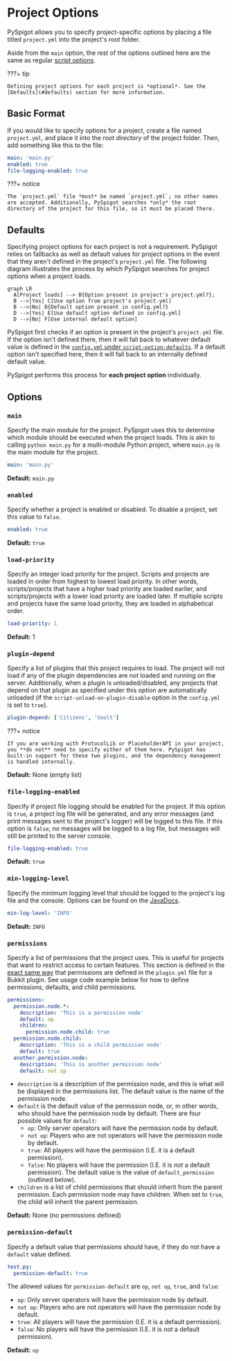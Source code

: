 # Project Options

PySpigot allows you to specify project-specific options by placing a file titled `project.yml` into the project's root folder.

Aside from the `main` option, the rest of the options outlined here are the same as regular [script options](../scripts/scriptoptions.md).

???+ tip

    Defining project options for each project is *optional*. See the [Defaults](#defaults) section for more information.

## Basic Format

If you would like to specify options for a project, create a file named `project.yml`, and place it into the *root directory* of the project folder. Then, add something like this to the file:

``` yaml linenums="1"
main: 'main.py'
enabled: true
file-logging-enabled: true
```

???+ notice

    The `project.yml` file *must* be named `project.yml`; no other names are accepted. Additionally, PySpigot searches *only* the root directory of the project for this file, so it must be placed there.

## Defaults

Specifying project options for each project is not a requirement. PySpigot relies on fallbacks as well as default values for project options in the event that they aren't defined in the project's `project.yml` file. The following diagram illustrates the process by which PySpigot searches for project options when a project loads.

``` mermaid
graph LR
  A[Project loads] --> B{Option present in project's project.yml?};
  B -->|Yes| C[Use option from project's project.yml]
  B -->|No| D{Default option present in config.yml?}
  D -->|Yes| E[Use default option defined in config.yml]
  D -->|No| F[Use internal default option]
```

PySpigot first checks if an option is present in the project's `project.yml` file. If the option isn't defined there, then it will fall back to whatever default value is defined in the [`config.yml` under `script-option-defaults`](../pyspigot/pluginconfiguration.md/#script-option-defaults). If a default option isn't specified here, then it will fall back to an internally defined default value.

PySpigot performs this process for **each project option** individually.

## Options

### `main`

Specify the main module for the project. PySpigot uses this to determine which module should be executed when the project loads. This is akin to calling `python main.py` for a multi-module Python project, where `main.py` is the main module for the project.

``` yaml linenums="1"
main: 'main.py'
```

**Default:** `main.py`

### `enabled`

Specify whether a project is enabled or disabled. To disable a project, set this value to `false`.

``` yaml linenums="1"
enabled: true
```

**Default:** `true`

### `load-priority`

Specify an integer load priority for the project. Scripts and projects are loaded in order from highest to lowest load priority. In other words, scripts/projects that have a higher load priority are loaded earlier, and scripts/projects with a lower load priority are loaded later. If multiple scripts and projects have the same load priority, they are loaded in alphabetical order.

``` yaml linenums="1"
load-priority: 1
```

**Default:** 1

### `plugin-depend`

Specify a list of plugins that this project requires to load. The project will not load if any of the plugin dependencies are not loaded and running on the server. Additionally, when a plugin is unloaded/disabled, any projects that depend on that plugin as specified under this option are automatically unloaded (if the `script-unload-on-plugin-disable` option in the `config.yml` is set to `true`).

``` yaml linenums="1"
plugin-depend: ['Citizens', 'Vault']
```

???+ notice

    If you are working with ProtocolLib or PlaceholderAPI in your project, you **do not** need to specify either of them here. PySpigot has built-in support for these two plugins, and the dependency management is handled internally.

**Default:** None (empty list)

### `file-logging-enabled`

Specify if project file logging should be enabled for the project. If this option is `true`, a project log file will be generated, and any error messages (and print messages sent to the project's logger) will be logged to this file. If this option is `false`, no messages will be logged to a log file, but messages will still be printed to the server console.

``` yaml linenums="1"
file-logging-enabled: true
```

**Default:** `true`

### `min-logging-level`

Specify the minimum logging level that should be logged to the project's log file and the console. Options can be found on the [JavaDocs](https://docs.oracle.com/en/java/javase/11/docs/api/java.logging/java/util/logging/Level.html).

``` yaml linenums="1"
min-log-level: 'INFO'
```

**Default:** `INFO`

### `permissions`

Specify a list of permissions that the project uses. This is useful for projects that want to restrict access to certain features. This section is defined in the [exact same way](https://docs.papermc.io/paper/dev/plugin-yml#permissions) that permissions are defined in the `plugin.yml` file for a Bukkit plugin. See usage code example below for how to define permissions, defaults, and child permissions.

``` yaml linenums="1"
permissions:
  permission.node.*:
    description: 'This is a permission node'
    default: op
    children:
      permission.node.child: true
  permission.node.child:
    description: 'This is a child permission node'
    default: true
  another.permission.node:
    description: 'This is another permission node'
    default: not op
```

- `description` is a description of the permission node, and this is what will be displayed in the permissions list. The default value is the name of the permission node.
- `default` is the default value of the permission node, or, in other words, who should have the permission node by default. There are four possible values for `default`: 
  - `op`: Only server operators will have the permission node by default.
  - `not op`: Players who are not operators will have the permission node by default.
  - `true`: All players will have the permission (I.E. it is a default permission).
  - `false`: No players will have the permission (I.E. it is *not* a default permission). The default value is the value of `default_permission` (outlined below).
- `children` is a list of child permissions that should inherit from the parent permission. Each permission node may have children. When set to `true`, the child will inherit the parent permission.

**Default:** None (no permissions defined)

### `permission-default`

Specify a default value that permissions should have, if they do not have a `default` value defined.

``` yaml linenums="1"
test.py:
  permission-default: true
```

The allowed values for `permission-default` are `op`, `not op`, `true`, and `false`:

- `op`: Only server operators will have the permission node by default.
- `not op`: Players who are not operators will have the permission node by default.
- `true`: All players will have the permission (I.E. it is a default permission).
- `false`: No players will have the permission (I.E. it is *not* a default permission). 

**Default:** `op`